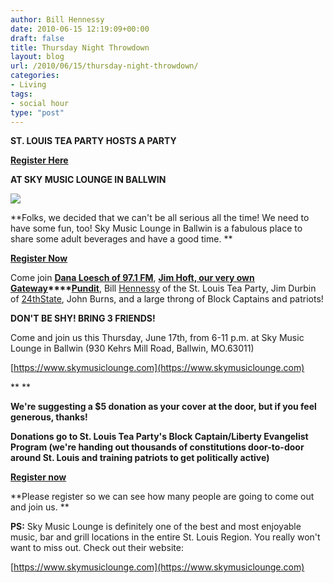 ```yaml
---
author: Bill Hennessy
date: 2010-06-15 12:19:09+00:00
draft: false
title: Thursday Night Throwdown
layout: blog
url: /2010/06/15/thursday-night-throwdown/
categories:
- Living
tags:
- social hour
type: "post"
---
```


**ST. LOUIS TEA PARTY HOSTS A PARTY**

**[Register Here](https://stlouisteaparty.eventbrite.com/)**

**AT SKY MUSIC LOUNGE IN BALLWIN**


[![](https://hennessysview.com/wp-content/uploads/2010/06/sky1.jpg)
](https://hennessysview.com/wp-content/uploads/2010/06/sky1.jpg)


**Folks, we decided that we can't be all serious all the time! We need to have some fun, too! Sky Music Lounge in Ballwin is a fabulous place to share some adult beverages and have a good time. **

**[Register Now](https://stlouisteaparty.eventbrite.com/)**

Come join **[Dana Loesch of 97.1 FM](https://thedanashow.wordpress.com/)**, **[J](https://gatewaypundit.firstthings.com/)[im Hoft, our very own](https://gatewaypundit.firstthings.com/)[ ](https://gatewaypundit.firstthings.com/)[Gateway](https://gatewaypundit.firstthings.com/)****[Pundit](https://gatewaypundit.firstthings.com/)**, Bill [Hennessy](https://www.stlouisteaparty.com) of the St. Louis Tea Party, Jim Durbin of [24th](https://www.24thstate.com)[S](https://www.24thstate.com)[tate](https://www.24thstate.com), John Burns, and a large throng of Block Captains and patriots!

**DON'T BE SHY! BRING 3 FRIENDS!**

Come and join us this Thursday, June 17th, from 6-11 p.m. at Sky Music Lounge in Ballwin (930 Kehrs Mill Road, Ballwin, MO.63011)

[https://www.skymusiclounge.com](https://www.skymusiclounge.com)

**
**

**We're suggesting a $5 donation as your cover at the door, but if you feel generous, thanks!**

**Donations go to St. Louis Tea Party's Block Captain/Liberty Evangelist Program (we're handing out thousands of constitutions door-to-door around St. Louis and training patriots to get politically active)**

**[Register now](https://stlouisteaparty.eventbrite.com/)**

**Please register so we can see how many people are going to come out and join us. **

**PS:** Sky Music Lounge is definitely one of the best and most enjoyable music, bar and grill locations in the entire St. Louis Region. You really won't want to miss out. Check out their website:

[https://www.skymusiclounge.com](https://www.skymusiclounge.com)
